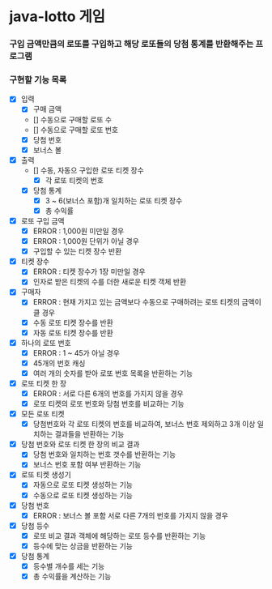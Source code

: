# java-lotto 게임

### 구입 금액만큼의 로또를 구입하고 해당 로또들의 당첨 통계를 반환해주는 프로그램

### 구현할 기능 목록

- [x] 입력
    - [x] 구매 금액
    - [] 수동으로 구매할 로또 수
    - [] 수동으로 구매할 로또 번호
    - [x] 당첨 번호 
    - [x] 보너스 볼
    
- [x] 출력
    - [] 수동, 자동으 구입한 로또 티켓 장수
        - [x] 각 로또 티켓의 번호
    - [x] 당첨 통계
      - [x] 3 ~ 6(보너스 포함)개 일치하는 로또 티켓 장수
      - [x] 총 수익률

- [x] 로또 구입 금액
  - [x] ERROR : 1,000원 미만일 경우
  - [x] ERROR : 1,000원 단위가 아닐 경우
  - [x] 구입할 수 있는 티켓 장수 반환

- [x] 티켓 장수
  - [x] ERROR : 티켓 장수가 1장 미만일 경우
  - [x] 인자로 받은 티켓의 수를 더한 새로운 티켓 객체 반환

- [x] 구매자
  - [x] ERROR : 현재 가지고 있는 금액보다 수동으로 구매하려는 로또 티켓의 금액이 클 경우
  - [x] 수동 로또 티켓 장수를 반환
  - [x] 자동 로또 티켓 장수를 반환

- [x] 하나의 로또 번호
  - [x] ERROR : 1 ~ 45가 아닐 경우
  - [x] 45개의 번호 캐싱
  - [x] 여러 개의 숫자를 받아 로또 번호 목록을 반환하는 기능

- [x] 로또 티켓 한 장
  - [x] ERROR : 서로 다른 6개의 번호를 가지지 않을 경우
  - [x] 로또 티켓의 로또 번호와 당첨 번호를 비교하는 기능

- [x] 모든 로또 티켓
    - [x] 당첨번호와 각 로또 티켓의 번호를 비교하여, 보너스 번호 제외하고 3개 이상 일치하는 결과들을 반환하는 기능
    
- [x] 당첨 번호와 로또 티켓 한 장의 비교 결과
    - [x] 당첨 번호와 일치하는 번호 갯수를 반환하는 기능
    - [x] 보너스 번호 포함 여부 반환하는 기능
    
- [x] 로또 티켓 생성기
    - [x] 자동으로 로또 티켓 생성하는 기능 
    - [x] 수동으로 로또 티켓 생성하는 기능

- [x] 당첨 번호
    - [x] ERROR : 보너스 볼 포함 서로 다른 7개의 번호를 가지지 않을 경우

- [x] 당첨 등수
    - [x] 로또 비교 결과 객체에 해당하는 로또 등수를 반환하는 기능
    - [x] 등수에 맞는 상금을 반환하는 기능

- [x] 당첨 통계
    - [x] 등수별 개수를 세는 기능
    - [x] 총 수익률을 계산하는 기능 

